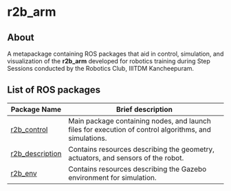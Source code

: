 # r2b_arm

## About

A metapackage containing ROS packages that aid in control, simulation, and visualization of the **r2b_arm** developed for robotics training during Step Sessions conducted by the Robotics Club, IIITDM Kancheepuram.

## List of ROS packages

| Package Name | Brief description |
| --- | --- |
| [r2b_control](./r2b_control) | Main package containing nodes, and launch files for execution of control algorithms, and simulations. | 
| [r2b_description](./r2b_description) | Contains resources describing the geometry, actuators, and sensors of the robot. |
| [r2b_env](./r2b_env) | Contains resources describing the Gazebo environment for simulation. |
